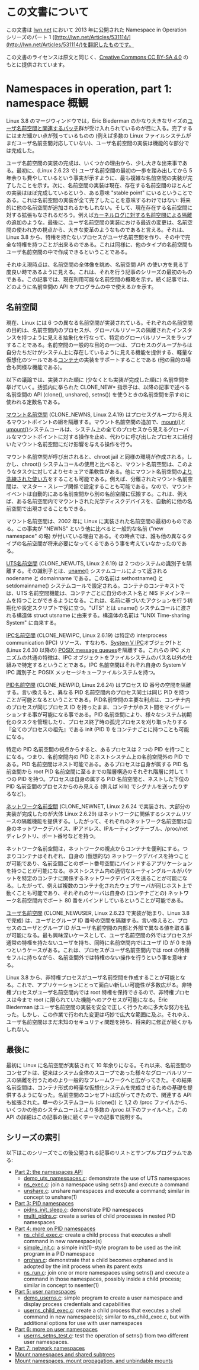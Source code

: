 # この文書について

この文書は [lwn.net](https://lwn.net/) において 2013 年に公開された Namespace in Operation シリーズのパート 1  ([http://lwn.net/Articles/531114/](http://lwn.net/Articles/531114/)を翻訳したものです。

この文書のライセンスは原文と同じく、[Creative Commons CC BY-SA 4.0](https://creativecommons.org/licenses/by-sa/4.0/) のもとに提供されています。

# Namespaces in operation, part 1: namespace 概観

Linux 3.8 のマージウィンドウでは，Eric Biederman のかなり大きなサイズの[ユーザ名前空間と関連するパッチ](http://lwn.net/Articles/528078/)群が受け入れられているのが目に入る。完了するにはまだ細かい点が残っているものの (例えば多数の Linux ファイルシステムがまだユーザ名前空間対応していない)、ユーザ名前空間の実装は機能的な部分では完成した。

ユーザ名前空間の実装の完成は、いくつかの理由から、少し大きな出来事である。最初に、(Linux 2.6.23 で) ユーザ名前空間の最初の一歩を踏み出してから 5 年余りも費やしているという事実が示すように、最も複雑な名前空間の実装が完了したことを示す。次に、名前空間の実装は現在、存在する名前空間のほとんどの実装はほぼ完成しているという、ある意味 "stable point" にいるということである。これは名前空間の実装が全て完了したことを意味するわけではない: 将来的に他の名前空間が追加されるかもしれない。そして、現在存在する名前空間に対する拡張もなされるだろう。例えば[カーネルログに対する名前空間による隔離](http://lwn.net/Articles/527342/)の追加のような。最後に、ユーザ名前空間の実装における最近の変更は、名前空間の使われ方の視点から、大きな変革のようなものであると言える。それは、Linux 3.8 から、特権を持たないプロセスがユーザ名前空間を作り、その中で完全な特権を持つことが出来るのである。これは同様に、他のタイプの名前空間もユーザ名前空間の中で作成できるということである。

それゆえ現時点は、名前空間の全体像を眺め、名前空間 API の使い方を見る丁度良い時であるように見える。これは、それを行う記事のシリーズの最初のものである。この記事では、現在利用可能な名前空間の概略を示す。続く記事では、どのように名前空間の API をプログラムの中で使えるかを示す。

## 名前空間

現在、Linux には 6 つの異なる名前空間が実装されている。それぞれの名前空間の目的は、名前空間内のプロセスが、グローバルリソースの隔離されたインスタンスを持つように見える抽象化を行なって、特定のグローバルリソースをラップすることである。名前空間の一般的な目的の一つは、プロセスのグループからは自分たちだけがシステム上に存在しているように見える機能を提供する、軽量な仮想化のツールである[コンテナ](http://lwn.net/Articles/524952/)の実装をサポートすることである (他の目的の場合も同様な機能である)。

以下の議論では、実装された順に (少なくとも実装が完成した順に) 名前空間を挙げていく。括弧内に挙られた CLONE_NEW* 指示子は、以降の記事で述べる名前空間の API (clone(), unshare(), setns()) を使うときの名前空間を示すのに使われる定数名である。

[マウント名前空間](http://lwn.net/2001/0301/a/namespaces.php3) (CLONE_NEWNS, Linux 2.4.19) はプロセスグループから見えるマウントポイントの組を隔離する。マウント名前空間の追加で、[mount()](http://man7.org/linux/man-pages/man2/mount.2.html)と[umount()](http://man7.org/linux/man-pages/man2/umount.2.html)システムコールは、システム上の全てのプロセスから見えるグローバルなマウントポイントに対する操作を止め、代わりに呼び出したプロセスに紐付いたマウント名前空間にだけ影響を与える操作を行う。

マウント名前空間が呼び出されると、chroot jail と同様の環境が作成される。しかし、chroot() システムコールの使用と比べると、マウント名前空間は、このようなタスクに対してよりセキュアで柔軟性がある。他にマウント名前空間の[より洗練された使い方](http://www.ibm.com/developerworks/linux/library/l-mount-namespaces/index.html)をすることも可能である。例えば、分離されたマウント名前空間は、マスター・スレーブ関係で設定することも可能である。なので、マウントイベントは自動的にある名前空間から別の名前空間に伝搬する。これは、例えば、ある名前空間内でマウントされた光学ディスクデバイスを、自動的に他の名前空間で出現させることもできる。

マウント名前空間は、2002 年に Linux に実装された名前空間の最初のものである。この事実が "NEWNS" という他に比べると一般的な名前 ("new namespace" の略) が付いている理由である。その時点では、誰も他の異なるタイプの名前空間が将来必要になってくるであろう事を考えていなかったのである。

[UTS名前空間](http://lwn.net/Articles/179345/) (CLONE_NEWUTS, Linux 2.6.19) は 2 つのシステムの識別子を隔離する。その識別子とは、[uname()](http://man7.org/linux/man-pages/man2/uname.2.html) システムコールによって返される nodename と domainname である。この名前は sethostname() と setdomainname() システムコールで設定される。コンテナのコンテキストでは、UTS 名前空間機能は、コンテナごとに自分のホスト名と NIS ドメインネームを持つことができるようになる。これは、名前に基づいたアクションを行う初期化や設定スクリプトで役に立つ。"UTS" とは uname() システムコールに渡される構造体 struct utsname に由来する。構造体の名前は "UNIX Time-sharing System" に由来する。

[IPC名前空間](http://lwn.net/Articles/187274/) (CLONE_NEWIPC, Linux 2.6.19) は特定の interprocess communication (IPC) リソース、すなわち、[System V IPC](http://man7.org/linux/man-pages/man7/svipc.7.html)オブジェクfトと (Linux 2.6.30 以降の) [POSIX message queues](http://man7.org/linux/man-pages/man7/mq_overview.7.html)を隔離する。これらの IPC メカニズムの共通の特徴は、IPC オブジェクトをファイルシステムのパス名以外の仕組みで特定するということである。IPC 名前空間はそれぞれ自身の System V IPC 識別子と POSIX メッセージキューファイルシステムを持つ。

[PID名前空間](http://lwn.net/Articles/259217/) (CLONE_NEWPID, Linux 2.6.24) はプロセス ID 番号の空間を隔離する。言い換えると、異なる PID 名前空間内のプロセス同士は同じ PID を持つことが可能となるということである。PID名前空間の主要な利点は、コンテナ内のプロセスが同じプロセス ID を持ったまま、コンテナがホスト間をマイグレーションする事が可能になる事である。PID 名前空間により、様々なシステム初期化のタスクを管理したり、プロセス終了時の孤児プロセスを刈り取ったりする『全てのプロセスの祖先』である init (PID 1) をコンテナごとに持つことも可能になる。

特定の PID 名前空間の視点からすると、あるプロセスは 2 つの PID を持つことになる。つまり、名前空間内の PID とホストシステム上の名前空間外の PID である。PID 名前空間はネスト可能である。あるプロセスは自身が属する PID 名前空間から root PID 名前空間に至るまでの階層構造のそれぞれ階層に対して 1 つの PID を持つ。プロセスは自身の属する PID 名前空間と、ネストした下位の PID 名前空間のプロセスからのみ見える (例えば kill() でシグナルを送ったりするなど)。

[ネットワーク名前空間](http://lwn.net/Articles/219794/) (CLONE_NEWNET, Linux 2.6.24 で実装され、大部分の実装が完成したのが大体 Linux 2.6.29) はネットワークに関係するシステムリソースの隔離機能を提供する。したがって、それぞれのネットワーク名前空間は自身のネットワークデバイス、IPアドレス、IPルーティングテーブル、/proc/netディレクトリ、ポート番号などを持つ。

ネットワーク名前空間は，ネットワークの視点からコンテナを便利にする。つまりコンテナはそれぞれ、自身の (仮想的な) ネットワークデバイスを持つことが可能であり、名前空間ごとのポート番号空間にバインドするアプリケーションを持つことが可能になる。ホストシステム内の適切なルーティングルールがパケットを特定のコンテナに関係するネットワークデバイスを送ることが可能になる。したがって、例えば複数のコンテナ化されたウェブサーバが同じホスト上で動くことも可能であり、それぞれのサーバは自身の (コンテナごとの) ネットワーク名前空間内でポート 80 番をバインドしているということが可能である。

[ユーザ名前空間](http://lwn.net/Articles/528078/) (CLONE_NEWUSER, Linux 2.6.23 で実装が始まり、Linux 3.8 で完成) は、ユーザとグループ ID 番号の空間を隔離する。言い換えると、プロセスのユーザとグループ ID がユーザ名前空間の内部と外部で異なる値を取る事が可能になる。最も興味深いケースとして、ユーザ名前空間の外ではプロセスが通常の特権を持たないユーザを持ち、同時に名前空間内ではユーザ ID が 0 を持つというケースがある。これは、プロセスがユーザ名前空間内では root の特権をフルに持ちながら、名前空間外では特権のない操作を行うという事を意味する。

Linux 3.8 から、非特権プロセスがユーザ名前空間を作成することが可能となる。これで、アプリケーションにとって面白い新しい可能性が多数広がる。非特権プロセスがユーザ名前空間内では root 特権を保持できるので、非特権プロセスは今まで root に限られていた機能へのアクセスが可能になる。Eric Biederman はユーザ名前空間の実装を安全で正しく行うために多大な努力を払った。しかし、この作業で行われた変更は巧妙で広大な範囲に及ぶ。それゆえ、ユーザ名前空間はまだ未知のセキュリティ問題を持ち、将来的に修正が続くかもしれない。

## 最後に

最初に Linux に名前空間が実装されて 10 年余りになる。それ以来、名前空間のコンセプトは、従来はシステム全体のスコープであった様々なグローバルリソースの隔離を行うためのより一般的なフレームワークへと広がってきた。その結果名前空間は、コンテナ形式の軽量な仮想化システムを完成させるための基礎を提供するようになった。名前空間のコンセプトは広がってきたので、関連する API も拡張された。単一のシステムコール (clone()) と 1,2 の /proc ファイルから、いくつかの他のシステムコールとより多数の /proc 以下のファイルへと。この API の詳細はこの記事の後に続くテーマの記事で説明する。

## シリーズの索引

以下はこのシリーズでこの後公開される記事のリストとサンプルプログラムである:

* [Part 2: the namespaces API](http://lwn.net/Articles/531381/)
    * [demo_uts_namespaces.c](http://lwn.net/Articles/531245/): demonstrate the use of UTS namespaces
    * [ns_exec.c](http://lwn.net/Articles/531271/): join a namespace using setns() and execute a command
    * [unshare.c](http://lwn.net/Articles/531826/): unshare namespaces and execute a command; similar in concept to unshare(1)
* [Part 3: PID namespaces](http://lwn.net/Articles/531419/)
    * [pidns_init_sleep.c](http://lwn.net/Articles/532741/): demonstrate PID namespaces
	* [multi_pidns.c](http://lwn.net/Articles/532745/): create a series of child processes in nested PID namespaces
* [Part 4: more on PID namespaces](http://lwn.net/Articles/532748/)
    * [ns_child_exec.c](http://lwn.net/Articles/533492/): create a child process that executes a shell command in new namespace(s)
	* [simple_init.c](http://lwn.net/Articles/533493/): a simple init(1)-style program to be used as the init program in a PID namespace
	* [orphan.c](http://lwn.net/Articles/533494/): demonstrate that a child becomes orphaned and is adopted by the init process when its parent exits
	* [ns_run.c](http://lwn.net/Articles/533495/): join one or more namespaces using setns() and execute a command in those namespaces, possibly inside a child process; similar in concept to nsenter(1)
* [Part 5: user namespaces](http://lwn.net/Articles/532593/)
    * [demo_userns.c](http://lwn.net/Articles/539941/): simple program to create a user namespace and display process credentials and capabilities
	* [userns_child_exec.c](http://lwn.net/Articles/539940/): create a child process that executes a shell command in new namespace(s); similar to ns_child_exec.c, but with additional options for use with user namespaces
* [Part 6: more on user namespaces](http://lwn.net/Articles/540087/)
    * [userns_setns_test.c](http://lwn.net/Articles/541230/): test the operation of setns() from two different user namespaces.
* [Part 7: network namespaces](http://lwn.net/Articles/580893/)
* [Mount namespaces and shared subtrees](http://lwn.net/Articles/689856/)
* [Mount namespaces, mount propagation, and unbindable mounts](http://lwn.net/Articles/690679/)
